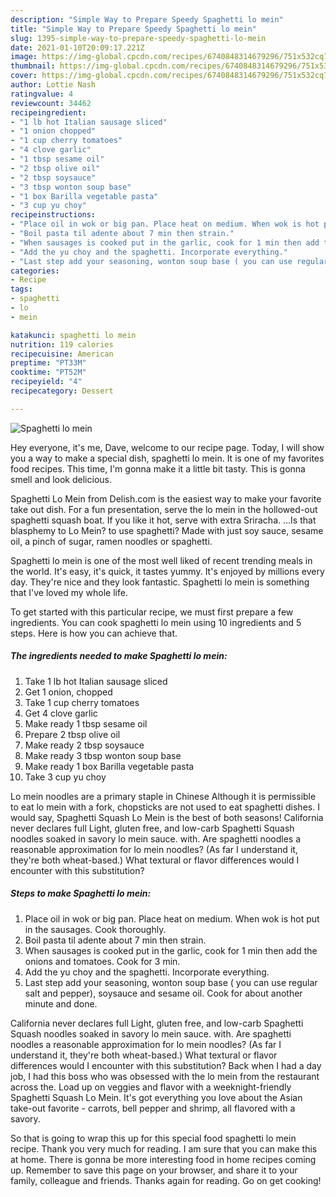 ```yaml
---
description: "Simple Way to Prepare Speedy Spaghetti lo mein"
title: "Simple Way to Prepare Speedy Spaghetti lo mein"
slug: 1395-simple-way-to-prepare-speedy-spaghetti-lo-mein
date: 2021-01-10T20:09:17.221Z
image: https://img-global.cpcdn.com/recipes/6740848314679296/751x532cq70/spaghetti-lo-mein-recipe-main-photo.jpg
thumbnail: https://img-global.cpcdn.com/recipes/6740848314679296/751x532cq70/spaghetti-lo-mein-recipe-main-photo.jpg
cover: https://img-global.cpcdn.com/recipes/6740848314679296/751x532cq70/spaghetti-lo-mein-recipe-main-photo.jpg
author: Lottie Nash
ratingvalue: 4
reviewcount: 34462
recipeingredient:
- "1 lb hot Italian sausage sliced"
- "1 onion chopped"
- "1 cup cherry tomatoes"
- "4 clove garlic"
- "1 tbsp sesame oil"
- "2 tbsp olive oil"
- "2 tbsp soysauce"
- "3 tbsp wonton soup base"
- "1 box Barilla vegetable pasta"
- "3 cup yu choy"
recipeinstructions:
- "Place oil in wok or big pan. Place heat on medium. When wok is hot put in the sausages. Cook thoroughly."
- "Boil pasta til adente about 7 min then strain."
- "When sausages is cooked put in the garlic, cook for 1 min then add the onions and tomatoes. Cook for 3 min."
- "Add the yu choy and the spaghetti. Incorporate everything."
- "Last step add your seasoning, wonton soup base ( you can use regular salt and pepper), soysauce and sesame oil. Cook for about another minute and done."
categories:
- Recipe
tags:
- spaghetti
- lo
- mein

katakunci: spaghetti lo mein 
nutrition: 119 calories
recipecuisine: American
preptime: "PT33M"
cooktime: "PT52M"
recipeyield: "4"
recipecategory: Dessert

---
```



![Spaghetti lo mein](https://img-global.cpcdn.com/recipes/6740848314679296/751x532cq70/spaghetti-lo-mein-recipe-main-photo.jpg)

Hey everyone, it's me, Dave, welcome to our recipe page. Today, I will show you a way to make a special dish, spaghetti lo mein. It is one of my favorites food recipes. This time, I'm gonna make it a little bit tasty. This is gonna smell and look delicious.

Spaghetti Lo Mein from Delish.com is the easiest way to make your favorite take out dish. For a fun presentation, serve the lo mein in the hollowed-out spaghetti squash boat. If you like it hot, serve with extra Sriracha. …Is that blasphemy to Lo Mein? to use spaghetti? Made with just soy sauce, sesame oil, a pinch of sugar, ramen noodles or spaghetti.

Spaghetti lo mein is one of the most well liked of recent trending meals in the world. It's easy, it's quick, it tastes yummy. It's enjoyed by millions every day. They're nice and they look fantastic. Spaghetti lo mein is something that I've loved my whole life.


To get started with this particular recipe, we must first prepare a few ingredients. You can cook spaghetti lo mein using 10 ingredients and 5 steps. Here is how you can achieve that.

<!--inarticleads1-->

##### The ingredients needed to make Spaghetti lo mein:

1. Take 1 lb hot Italian sausage sliced
1. Get 1 onion, chopped
1. Take 1 cup cherry tomatoes
1. Get 4 clove garlic
1. Make ready 1 tbsp sesame oil
1. Prepare 2 tbsp olive oil
1. Make ready 2 tbsp soysauce
1. Make ready 3 tbsp wonton soup base
1. Make ready 1 box Barilla vegetable pasta
1. Take 3 cup yu choy


Lo mein noodles are a primary staple in Chinese Although it is permissible to eat lo mein with a fork, chopsticks are not used to eat spaghetti dishes. I would say, Spaghetti Squash Lo Mein is the best of both seasons! California never declares full Light, gluten free, and low-carb Spaghetti Squash noodles soaked in savory lo mein sauce. with. Are spaghetti noodles a reasonable approximation for lo mein noodles? (As far I understand it, they&#39;re both wheat-based.) What textural or flavor differences would I encounter with this substitution? 

<!--inarticleads2-->

##### Steps to make Spaghetti lo mein:

1. Place oil in wok or big pan. Place heat on medium. When wok is hot put in the sausages. Cook thoroughly.
1. Boil pasta til adente about 7 min then strain.
1. When sausages is cooked put in the garlic, cook for 1 min then add the onions and tomatoes. Cook for 3 min.
1. Add the yu choy and the spaghetti. Incorporate everything.
1. Last step add your seasoning, wonton soup base ( you can use regular salt and pepper), soysauce and sesame oil. Cook for about another minute and done.


California never declares full Light, gluten free, and low-carb Spaghetti Squash noodles soaked in savory lo mein sauce. with. Are spaghetti noodles a reasonable approximation for lo mein noodles? (As far I understand it, they&#39;re both wheat-based.) What textural or flavor differences would I encounter with this substitution? Back when I had a day job, I had this boss who was obsessed with the lo mein from the restaurant across the. Load up on veggies and flavor with a weeknight-friendly Spaghetti Squash Lo Mein. It&#39;s got everything you love about the Asian take-out favorite - carrots, bell pepper and shrimp, all flavored with a savory. 

So that is going to wrap this up for this special food spaghetti lo mein recipe. Thank you very much for reading. I am sure that you can make this at home. There is gonna be more interesting food in home recipes coming up. Remember to save this page on your browser, and share it to your family, colleague and friends. Thanks again for reading. Go on get cooking!
